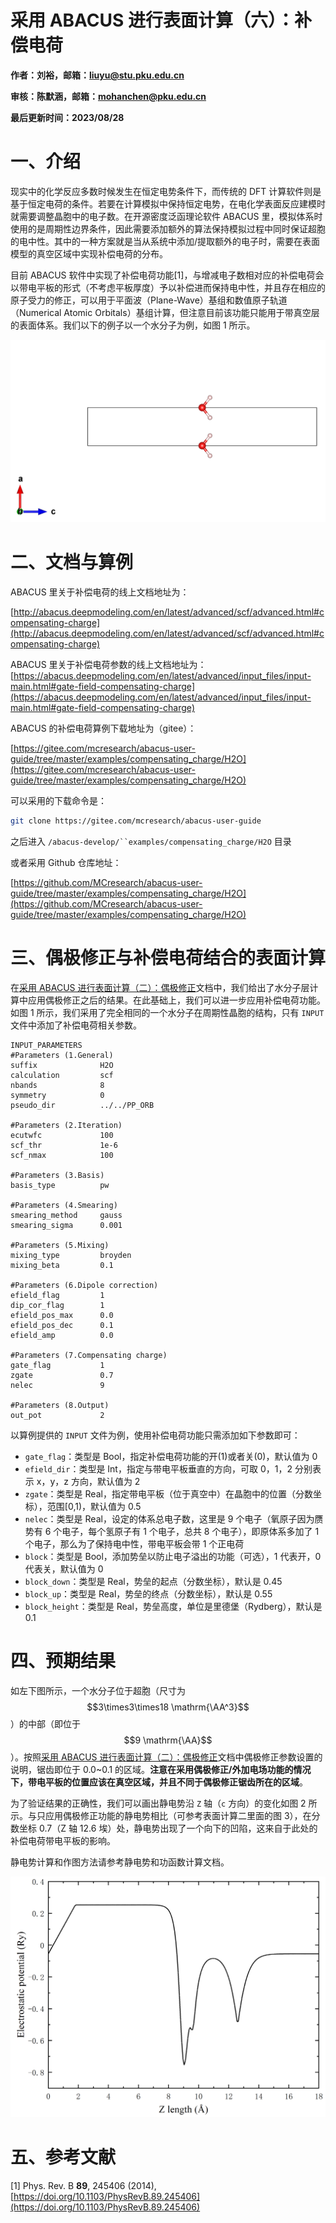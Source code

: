# 采用 ABACUS 进行表面计算（六）：补偿电荷

<strong>作者：刘裕，邮箱：liuyu@stu.pku.edu.cn</strong>

<strong>审核：陈默涵，邮箱：mohanchen@pku.edu.cn</strong>

<strong>最后更新时间：2023/08/28</strong>

# 一、介绍

现实中的化学反应多数时候发生在恒定电势条件下，而传统的 DFT 计算软件则是基于恒定电荷的条件。若要在计算模拟中保持恒定电势，在电化学表面反应建模时就需要调整晶胞中的电子数。在开源密度泛函理论软件 ABACUS 里，模拟体系时使用的是周期性边界条件，因此需要添加额外的算法保持模拟过程中同时保证超胞的电中性。其中的一种方案就是当从系统中添加/提取额外的电子时，需要在表面模型的真空区域中实现补偿电荷的分布。

目前 ABACUS 软件中实现了补偿电荷功能[1]，与增减电子数相对应的补偿电荷会以带电平板的形式（不考虑平板厚度）予以补偿进而保持电中性，并且存在相应的原子受力的修正，可以用于平面波（Plane-Wave）基组和数值原子轨道（Numerical Atomic Orbitals）基组计算，但注意目前该功能只能用于带真空层的表面体系。我们以下的例子以一个水分子为例，如图 1 所示。

![一个水分子位于超胞中，红色代表氧原子，白色代表氢原子](picture/fig_surface6-1.png)

# 二、文档与算例

ABACUS 里关于补偿电荷的线上文档地址为：

[http://abacus.deepmodeling.com/en/latest/advanced/scf/advanced.html#compensating-charge](http://abacus.deepmodeling.com/en/latest/advanced/scf/advanced.html#compensating-charge)

ABACUS 里关于补偿电荷参数的线上文档地址为：[https://abacus.deepmodeling.com/en/latest/advanced/input_files/input-main.html#gate-field-compensating-charge](https://abacus.deepmodeling.com/en/latest/advanced/input_files/input-main.html#gate-field-compensating-charge)

ABACUS 的补偿电荷算例下载地址为（gitee）：

[https://gitee.com/mcresearch/abacus-user-guide/tree/master/examples/compensating_charge/H2O](https://gitee.com/mcresearch/abacus-user-guide/tree/master/examples/compensating_charge/H2O)

可以采用的下载命令是：

```bash
git clone https://gitee.com/mcresearch/abacus-user-guide
```

之后进入 `/abacus-develop/``examples/compensating_charge/H2O` 目录

或者采用 Github 仓库地址：

[https://github.com/MCresearch/abacus-user-guide/tree/master/examples/compensating_charge/H2O](https://github.com/MCresearch/abacus-user-guide/tree/master/examples/compensating_charge/H2O)

# 三、偶极修正与补偿电荷结合的表面计算

在[采用 ABACUS 进行表面计算（二）：偶极修正](https://mcresearch.gitee.io/abacus-user-guide/abacus-surface2.html)文档中，我们给出了水分子层计算中应用偶极修正之后的结果。在此基础上，我们可以进一步应用补偿电荷功能。如图 1 所示，我们采用了完全相同的一个水分子在周期性晶胞的结构，只有 `INPUT` 文件中添加了补偿电荷相关参数。

```shell
INPUT_PARAMETERS
#Parameters (1.General)
suffix              H2O
calculation         scf
nbands              8
symmetry            0
pseudo_dir          ../../PP_ORB

#Parameters (2.Iteration)
ecutwfc             100
scf_thr             1e-6
scf_nmax            100

#Parameters (3.Basis)
basis_type          pw

#Parameters (4.Smearing)
smearing_method     gauss
smearing_sigma      0.001

#Parameters (5.Mixing)
mixing_type         broyden
mixing_beta         0.1

#Parameters (6.Dipole correction)
efield_flag         1
dip_cor_flag        1
efield_pos_max      0.0
efield_pos_dec      0.1
efield_amp          0.0

#Parameters (7.Compensating charge)
gate_flag           1
zgate               0.7
nelec               9

#Parameters (8.Output)
out_pot             2
```

以算例提供的 `INPUT` 文件为例，使用补偿电荷功能只需添加如下参数即可：

- `gate_flag`：类型是 Bool，指定补偿电荷功能的开(1)或者关(0)，默认值为 0
- `efield_dir`：类型是 Int，指定与带电平板垂直的方向，可取 0，1，2 分别表示 x，y，z 方向，默认值为 2
- `zgate`：类型是 Real，指定带电平板（位于真空中）在晶胞中的位置（分数坐标），范围[0,1)，默认值为 0.5
- `nelec`：类型是 Real，设定的体系总电子数，这里是 9 个电子（氧原子因为赝势有 6 个电子，每个氢原子有 1 个电子，总共 8 个电子），即原体系多加了 1 个电子，那么为了保持电中性，带电平板会带 1 个正电荷
- `block`：类型是 Bool，添加势垒以防止电子溢出的功能（可选），1 代表开，0 代表关，默认值为 0
- `block_down`：类型是 Real，势垒的起点（分数坐标），默认是 0.45
- `block_up`：类型是 Real，势垒的终点（分数坐标），默认是 0.55
- `block_height`：类型是 Real，势垒高度，单位是里德堡（Rydberg），默认是 0.1

# 四、预期结果

如左下图所示，一个水分子位于超胞（尺寸为 $$3\times3\times18 \mathrm{\AA^3}$$）的中部（即位于$$9 \mathrm{\AA}$$）。按照[采用 ABACUS 进行表面计算（二）：偶极修正](https://mcresearch.gitee.io/abacus-user-guide/abacus-surface2.html)文档中偶极修正参数设置的说明，锯齿即位于 0.0~0.1 的区域。<strong>注意在采用偶极修正/外加电场功能的情况下，带电平板的位置应该在真空区域，并且不同于偶极修正锯齿所在的区域</strong>。

为了验证结果的正确性，我们可以画出静电势沿 `Z` 轴（`c` 方向）的变化如图 2 所示。与只应用偶极修正功能的静电势相比（可参考表面计算二里面的图 3），在分数坐标 0.7（Z 轴 12.6 埃）处，静电势出现了一个向下的凹陷，这来自于此处的补偿电荷带电平板的影响。

静电势计算和作图方法请参考静电势和功函数计算文档。

![静电势（Electrostatic Potential）沿超胞Z轴变化图](picture/fig_surface6-2.png)

# 五、参考文献

[1] Phys. Rev. B <strong>89</strong>, 245406 (2014), [https://doi.org/10.1103/PhysRevB.89.245406](https://doi.org/10.1103/PhysRevB.89.245406)
